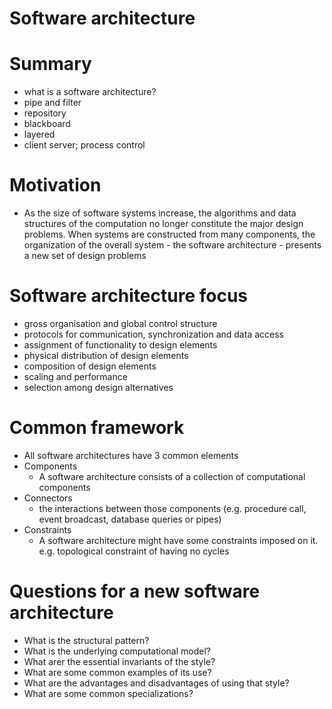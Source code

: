 # Software architecture

# Summary

- what is a software architecture?
- pipe and filter
- repository
- blackboard
- layered
- client server; process control

# Motivation

- As the size of software systems increase, the algorithms and data structures of the computation no longer constitute the major design problems. When systems are constructed from many components, the organization of the overall system - the software architecture - presents a new set of design problems

# Software architecture focus

- gross organisation and global control structure
- protocols for communication, synchronization and data access
- assignment of functionality to design elements
- physical distribution of design elements
- composition of design elements
- scaling and performance
- selection among design alternatives

# Common framework

- All software architectures have 3 common elements
- Components
  - A software architecture consists of a collection of computational components
- Connectors
  - the interactions between those components (e.g. procedure call, event broadcast, database queries or pipes)
- Constraints
  - A software architecture might have some constraints imposed on it. e.g. topological constraint of having no cycles

# Questions for a new software architecture

- What is the structural pattern?
- What is the underlying computational model?
- What arer the essential invariants of the style?
- What are some common examples of its use?
- What are the advantages and disadvantages of using that style?
- What are some common specializations?
